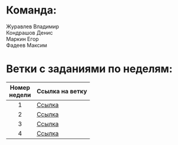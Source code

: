 # Команда:
Журавлев Владимир<br>
Кондрашов Денис<br>
Маркин Егор<br>
Фадеев Максим

# Ветки с заданиями по неделям:
| Номер<br>недели | Ссылка на ветку |
|:---:|---|
| 1 | [Ссылка](https://github.com/Voldezhur/Startups/tree/week1) |
| 2 | [Ссылка](https://github.com/Voldezhur/Startups/tree/week2_3) |
| 3 | [Ссылка](https://github.com/Voldezhur/Startups/tree/week2_3) |
| 4 | [Ссылка](https://github.com/Voldezhur/Startups/tree/week4) |
